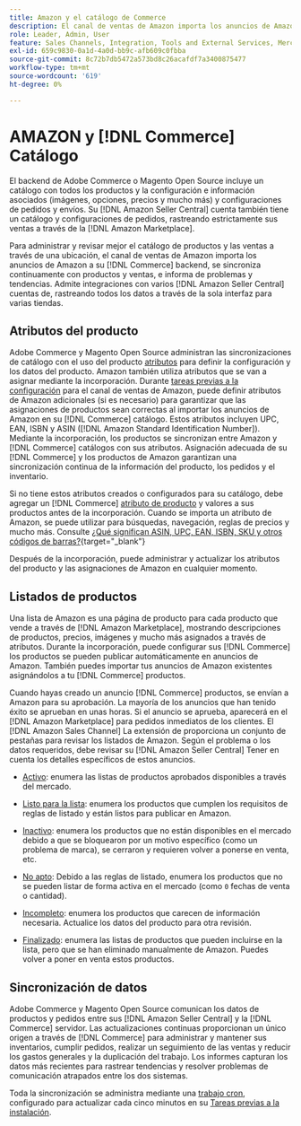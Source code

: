 ```yaml
---
title: Amazon y el catálogo de Commerce
description: El canal de ventas de Amazon importa los anuncios de Amazon en el backend de Commerce y se sincroniza continuamente con los productos y las ventas.
role: Leader, Admin, User
feature: Sales Channels, Integration, Tools and External Services, Merchandising, Catalog Management
exl-id: 659c9830-0a1d-4a0d-bb9c-afb609c0fbba
source-git-commit: 8c72b7db5472a573bd8c26acafdf7a3400875477
workflow-type: tm+mt
source-wordcount: '619'
ht-degree: 0%

---
```


# AMAZON y [!DNL Commerce] Catálogo

El backend de Adobe Commerce o Magento Open Source incluye un catálogo con todos los productos y la configuración e información asociados (imágenes, opciones, precios y mucho más) y configuraciones de pedidos y envíos. Su [!DNL Amazon Seller Central] cuenta también tiene un catálogo y configuraciones de pedidos, rastreando estrictamente sus ventas a través de la [!DNL Amazon Marketplace].

Para administrar y revisar mejor el catálogo de productos y las ventas a través de una ubicación, el canal de ventas de Amazon importa los anuncios de Amazon a su [!DNL Commerce] backend, se sincroniza continuamente con productos y ventas, e informa de problemas y tendencias. Admite integraciones con varios [!DNL Amazon Seller Central] cuentas de, rastreando todos los datos a través de la sola interfaz para varias tiendas.

## Atributos del producto

Adobe Commerce y Magento Open Source administran las sincronizaciones de catálogo con el uso del producto [atributos](https://experienceleague.adobe.com/docs/commerce-admin/catalog/product-attributes/product-attributes.html) para definir la configuración y los datos del producto. Amazon también utiliza atributos que se van a asignar mediante la incorporación. Durante [tareas previas a la configuración](./amazon-pre-setup-tasks.md) para el canal de ventas de Amazon, puede definir atributos de Amazon adicionales (si es necesario) para garantizar que las asignaciones de productos sean correctas al importar los anuncios de Amazon en su [!DNL Commerce] catálogo. Estos atributos incluyen UPC, EAN, ISBN y ASIN ([!DNL Amazon Standard Identification Number]). Mediante la incorporación, los productos se sincronizan entre Amazon y [!DNL Commerce] catálogos con sus atributos. Asignación adecuada de su [!DNL Commerce] y los productos de Amazon garantizan una sincronización continua de la información del producto, los pedidos y el inventario.

Si no tiene estos atributos creados o configurados para su catálogo, debe agregar un [!DNL Commerce] [atributo de producto](https://experienceleague.adobe.com/docs/commerce-admin/catalog/product-attributes/product-attributes.html) y valores a sus productos antes de la incorporación. Cuando se importa un atributo de Amazon, se puede utilizar para búsquedas, navegación, reglas de precios y mucho más. Consulte [¿Qué significan ASIN, UPC, EAN, ISBN, SKU y otros códigos de barras?](https://sellerskills.com/multi-channel-operations/what-asin-upc-ean-isbn-sku-and-other-barcodes-mean/#what-is-isbn-number){target="_blank"}

Después de la incorporación, puede administrar y actualizar los atributos del producto y las asignaciones de Amazon en cualquier momento.

## Listados de productos

Una lista de Amazon es una página de producto para cada producto que vende a través de [!DNL Amazon Marketplace], mostrando descripciones de productos, precios, imágenes y mucho más asignados a través de atributos. Durante la incorporación, puede configurar sus [!DNL Commerce] los productos se pueden publicar automáticamente en anuncios de Amazon. También puedes importar tus anuncios de Amazon existentes asignándolos a tu [!DNL Commerce] productos.

Cuando hayas creado un anuncio [!DNL Commerce] productos, se envían a Amazon para su aprobación. La mayoría de los anuncios que han tenido éxito se aprueban en unas horas. Si el anuncio se aprueba, aparecerá en el [!DNL Amazon Marketplace] para pedidos inmediatos de los clientes. El [!DNL Amazon Sales Channel] La extensión de proporciona un conjunto de pestañas para revisar los listados de Amazon. Según el problema o los datos requeridos, debe revisar su [!DNL Amazon Seller Central] Tener en cuenta los detalles específicos de estos anuncios.

- [Activo](./active-listings.md): enumera las listas de productos aprobados disponibles a través del mercado.

- [Listo para la lista](./ready-to-list.md): enumera los productos que cumplen los requisitos de reglas de listado y están listos para publicar en Amazon.

- [Inactivo](./inactive-listings.md): enumera los productos que no están disponibles en el mercado debido a que se bloquearon por un motivo específico (como un problema de marca), se cerraron y requieren volver a ponerse en venta, etc.

- [No apto](./ineligible-listings.md): Debido a las reglas de listado, enumera los productos que no se pueden listar de forma activa en el mercado (como `0` fechas de venta o cantidad).

- [Incompleto](./incomplete-listings.md): enumera los productos que carecen de información necesaria. Actualice los datos del producto para otra revisión.

- [Finalizado](./ended-listings.md): enumera las listas de productos que pueden incluirse en la lista, pero que se han eliminado manualmente de Amazon. Puedes volver a poner en venta estos productos.

## Sincronización de datos

Adobe Commerce y Magento Open Source comunican los datos de productos y pedidos entre sus [!DNL Amazon Seller Central] y la [!DNL Commerce] servidor. Las actualizaciones continuas proporcionan un único origen a través de [!DNL Commerce] para administrar y mantener sus inventarios, cumplir pedidos, realizar un seguimiento de las ventas y reducir los gastos generales y la duplicación del trabajo. Los informes capturan los datos más recientes para rastrear tendencias y resolver problemas de comunicación atrapados entre los dos sistemas.

Toda la sincronización se administra mediante una [trabajo cron](https://experienceleague.adobe.com/docs/commerce-admin/systems/tools/cron.html), configurado para actualizar cada cinco minutos en su [Tareas previas a la instalación](./amazon-pre-setup-tasks.md).
